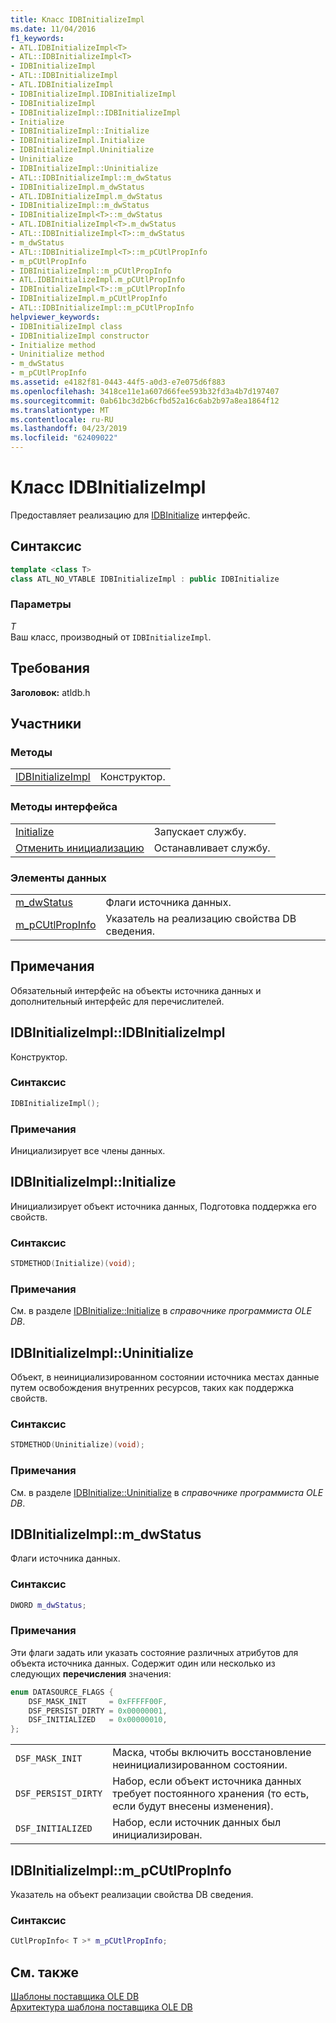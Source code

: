 ```yaml
---
title: Класс IDBInitializeImpl
ms.date: 11/04/2016
f1_keywords:
- ATL.IDBInitializeImpl<T>
- ATL::IDBInitializeImpl<T>
- IDBInitializeImpl
- ATL::IDBInitializeImpl
- ATL.IDBInitializeImpl
- IDBInitializeImpl.IDBInitializeImpl
- IDBInitializeImpl
- IDBInitializeImpl::IDBInitializeImpl
- Initialize
- IDBInitializeImpl::Initialize
- IDBInitializeImpl.Initialize
- IDBInitializeImpl.Uninitialize
- Uninitialize
- IDBInitializeImpl::Uninitialize
- ATL::IDBInitializeImpl::m_dwStatus
- IDBInitializeImpl.m_dwStatus
- ATL.IDBInitializeImpl.m_dwStatus
- IDBInitializeImpl::m_dwStatus
- IDBInitializeImpl<T>::m_dwStatus
- ATL.IDBInitializeImpl<T>.m_dwStatus
- ATL::IDBInitializeImpl<T>::m_dwStatus
- m_dwStatus
- ATL::IDBInitializeImpl<T>::m_pCUtlPropInfo
- m_pCUtlPropInfo
- IDBInitializeImpl::m_pCUtlPropInfo
- ATL.IDBInitializeImpl.m_pCUtlPropInfo
- IDBInitializeImpl<T>::m_pCUtlPropInfo
- IDBInitializeImpl.m_pCUtlPropInfo
- ATL::IDBInitializeImpl::m_pCUtlPropInfo
helpviewer_keywords:
- IDBInitializeImpl class
- IDBInitializeImpl constructor
- Initialize method
- Uninitialize method
- m_dwStatus
- m_pCUtlPropInfo
ms.assetid: e4182f81-0443-44f5-a0d3-e7e075d6f883
ms.openlocfilehash: 3418ce11e1a607d66fee593b32fd3a4b7d197407
ms.sourcegitcommit: 0ab61bc3d2b6cfbd52a16c6ab2b97a8ea1864f12
ms.translationtype: MT
ms.contentlocale: ru-RU
ms.lasthandoff: 04/23/2019
ms.locfileid: "62409022"
---
```

# <a name="idbinitializeimpl-class"></a>Класс IDBInitializeImpl

Предоставляет реализацию для [IDBInitialize](/previous-versions/windows/desktop/ms713706(v=vs.85)) интерфейс.

## <a name="syntax"></a>Синтаксис

```cpp
template <class T>
class ATL_NO_VTABLE IDBInitializeImpl : public IDBInitialize
```

### <a name="parameters"></a>Параметры

*T*<br/>
Ваш класс, производный от `IDBInitializeImpl`.

## <a name="requirements"></a>Требования

**Заголовок:** atldb.h

## <a name="members"></a>Участники

### <a name="methods"></a>Методы

|||
|-|-|
|[IDBInitializeImpl](#idbinitializeimpl)|Конструктор.|

### <a name="interface-methods"></a>Методы интерфейса

|||
|-|-|
|[Initialize](#initialize)|Запускает службу.|
|[Отменить инициализацию](#uninitialize)|Останавливает службу.|

### <a name="data-members"></a>Элементы данных

|||
|-|-|
|[m_dwStatus](#dwstatus)|Флаги источника данных.|
|[m_pCUtlPropInfo](#pcutlpropinfo)|Указатель на реализацию свойства DB сведения.|

## <a name="remarks"></a>Примечания

Обязательный интерфейс на объекты источника данных и дополнительный интерфейс для перечислителей.

## <a name="idbinitializeimpl"></a> IDBInitializeImpl::IDBInitializeImpl

Конструктор.

### <a name="syntax"></a>Синтаксис

```cpp
IDBInitializeImpl();
```

### <a name="remarks"></a>Примечания

Инициализирует все члены данных.

## <a name="initialize"></a> IDBInitializeImpl::Initialize

Инициализирует объект источника данных, Подготовка поддержка его свойств.

### <a name="syntax"></a>Синтаксис

```cpp
STDMETHOD(Initialize)(void);
```

### <a name="remarks"></a>Примечания

См. в разделе [IDBInitialize::Initialize](/previous-versions/windows/desktop/ms718026(v=vs.85)) в *справочнике программиста OLE DB*.

## <a name="uninitialize"></a> IDBInitializeImpl::Uninitialize

Объект, в неинициализированном состоянии источника местах данные путем освобождения внутренних ресурсов, таких как поддержка свойств.

### <a name="syntax"></a>Синтаксис

```cpp
STDMETHOD(Uninitialize)(void);
```

### <a name="remarks"></a>Примечания

См. в разделе [IDBInitialize::Uninitialize](/previous-versions/windows/desktop/ms719648(v=vs.85)) в *справочнике программиста OLE DB*.

## <a name="dwstatus"></a> IDBInitializeImpl::m_dwStatus

Флаги источника данных.

### <a name="syntax"></a>Синтаксис

```cpp
DWORD m_dwStatus;
```

### <a name="remarks"></a>Примечания

Эти флаги задать или указать состояние различных атрибутов для объекта источника данных. Содержит один или несколько из следующих **перечисления** значения:

```cpp
enum DATASOURCE_FLAGS {
    DSF_MASK_INIT     = 0xFFFFF00F,
    DSF_PERSIST_DIRTY = 0x00000001,
    DSF_INITIALIZED   = 0x00000010,
};
```

|||
|-|-|
|`DSF_MASK_INIT`|Маска, чтобы включить восстановление неинициализированном состоянии.|
|`DSF_PERSIST_DIRTY`|Набор, если объект источника данных требует постоянного хранения (то есть, если будут внесены изменения).|
|`DSF_INITIALIZED`|Набор, если источник данных был инициализирован.|

## <a name="pcutlpropinfo"></a> IDBInitializeImpl::m_pCUtlPropInfo

Указатель на объект реализации свойства DB сведения.

### <a name="syntax"></a>Синтаксис

```cpp
CUtlPropInfo< T >* m_pCUtlPropInfo;
```

## <a name="see-also"></a>См. также

[Шаблоны поставщика OLE DB](../../data/oledb/ole-db-provider-templates-cpp.md)<br/>
[Архитектура шаблона поставщика OLE DB](../../data/oledb/ole-db-provider-template-architecture.md)